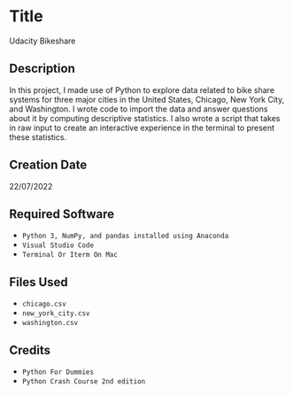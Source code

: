 # Title

Udacity Bikeshare

## Description

In this project, I made use of Python to explore data related to bike share systems for three major cities in the United States, Chicago, New York City, and Washington. I wrote code to import the data and answer questions about it by computing descriptive statistics. I also wrote a script that takes in raw input to create an interactive experience in the terminal to present these statistics.

## Creation Date

22/07/2022

## Required Software

* `Python 3, NumPy, and pandas installed using Anaconda`
* `Visual Studio Code`
* `Terminal Or Iterm On Mac`

## Files Used

* `chicago.csv`
* `new_york_city.csv`
* `washington.csv`

## Credits

* `Python For Dummies` 
* `Python Crash Course 2nd edition`
